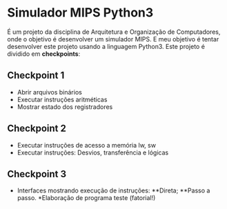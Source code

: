 # Simulador MIPS Python3
É um projeto da disciplina de Arquitetura e Organização de Computadores, onde o objetivo é desenvolver um simulador MIPS. E meu objetivo é tentar desenvolver este projeto usando a linguagem Python3.
Este projeto é dividido em **checkpoints**:
## Checkpoint 1 
* Abrir arquivos binários
* Executar instruções aritméticas
* Mostrar estado dos registradores
## Checkpoint 2
* Executar instruções de acesso a memória lw, sw
* Executar instruções: Desvios, transferência e lógicas
## Checkpoint 3
* Interfaces mostrando execução de instruções:
**Direta;
**Passo a passo.
*Elaboração de programa teste (fatorial!)
